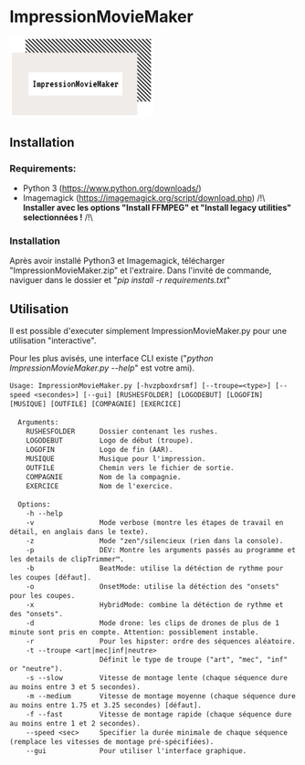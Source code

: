 # ImpressionMovieMaker
<img src="/assets/logo.png" width=50% height=50%>

## Installation

### Requirements:
- Python 3 (https://www.python.org/downloads/)
- Imagemagick (https://imagemagick.org/script/download.php) /!\ **Installer avec les options "Install FFMPEG" et "Install legacy utilities" selectionnées !** /!\

### Installation
Après avoir installé Python3 et Imagemagick, télécharger "ImpressionMovieMaker.zip" et l'extraire. Dans l'invité de commande, naviguer dans le dossier et "*pip install -r requirements.txt*"

## Utilisation
Il est possible d'executer simplement ImpressionMovieMaker.py pour une utilisation "interactive".

Pour les plus avisés, une interface CLI existe ("*python ImpressionMovieMaker.py --help*" est votre ami).

```
Usage: ImpressionMovieMaker.py [-hvzpboxdrsmf] [--troupe=<type>] [--speed <secondes>] [--gui] [RUSHESFOLDER] [LOGODEBUT] [LOGOFIN] [MUSIQUE] [OUTFILE] [COMPAGNIE] [EXERCICE]

  Arguments:
    RUSHESFOLDER      Dossier contenant les rushes.
    LOGODEBUT         Logo de début (troupe).
    LOGOFIN           Logo de fin (AAR).
    MUSIQUE           Musique pour l'impression.
    OUTFILE           Chemin vers le fichier de sortie.
    COMPAGNIE         Nom de la compagnie.
    EXERCICE          Nom de l'exercice.

  Options:
    -h --help
    -v                Mode verbose (montre les étapes de travail en détail, en anglais dans le texte).
    -z                Mode "zen"/silencieux (rien dans la console).
    -p                DEV: Montre les arguments passés au programme et les details de clipTrimmer™.
    -b                BeatMode: utilise la détéction de rythme pour les coupes [défaut].
    -o                OnsetMode: utilise la détéction des "onsets" pour les coupes.
    -x                HybridMode: combine la détéction de rythme et des "onsets".
    -d                Mode drone: les clips de drones de plus de 1 minute sont pris en compte. Attention: possiblement instable.
    -r                Pour les hipster: ordre des séquences aléatoire.
    -t --troupe <art|mec|inf|neutre> 
                      Définit le type de troupe ("art", "mec", "inf" or "neutre").
    -s --slow         Vitesse de montage lente (chaque séquence dure au moins entre 3 et 5 secondes).
    -m --medium       Vitesse de montage moyenne (chaque séquence dure au moins entre 1.75 et 3.25 secondes) [défaut].
    -f --fast         Vitesse de montage rapide (chaque séquence dure au moins entre 1 et 2 secondes).
    --speed <sec>     Specifier la durée minimale de chaque séquence (remplace les vitesses de montage pré-spécifiées).
    --gui             Pour utiliser l'interface graphique.
```
